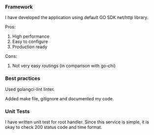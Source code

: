 ### Framework

I have developed the application using default GO SDK net/http library. 

Pros:

1. High performance 
2. Easy to configure 
3. Production ready 

Cons:

1. Not very easy routings (in comparison with go-chi)

### Best practices

Used golangci-lint linter.

Added make file, gitignore and documented my code.

### Unit Tests

I have written unit test for root handler.
Since this service is simple, it is okay to check 200 status code and time format.